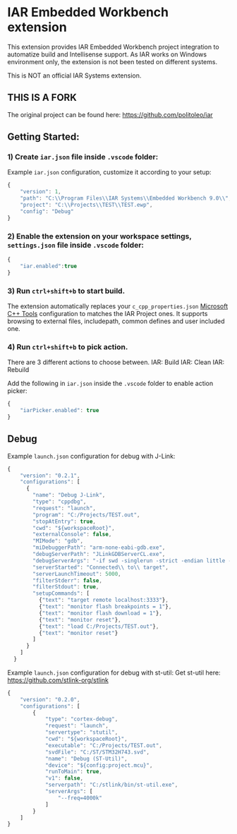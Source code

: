 # IAR Embedded Workbench extension

This extension provides IAR Embedded Workbench project integration to automatize build and Intellisense support.
As IAR works on Windows environment only, the extension is not been tested on different systems.

This is NOT an official IAR Systems extension.

## THIS IS A FORK
The original project can be found here:
https://github.com/politoleo/iar

## Getting Started:

### 1) Create `iar.json` file inside `.vscode` folder:
Example `iar.json` configuration, customize it according to your setup:
```javascript
{
    "version": 1,
    "path": "C:\\Program Files\\IAR Systems\\Embedded Workbench 9.0\\",
    "project": "C:\\Projects\\TEST\\TEST.ewp",
    "config": "Debug"
}
```

### 2) Enable the extension on your workspace settings, `settings.json` file inside `.vscode` folder:
```javascript
{
    "iar.enabled":true
}
```

### 3) Run `ctrl+shift+b` to start build.

The extension automatically replaces your `c_cpp_properties.json` [Microsoft C++ Tools][cpptools] configuration to matches the IAR Project ones.
It supports browsing to external files, includepath, common defines and user included one.

### 4) Run `ctrl+shift+b` to pick action.

There are 3 different actions to choose between.
IAR: Build
IAR: Clean
IAR: Rebuild

Add the following in `iar.json` inside the `.vscode` folder to enable action picker:
```javascript
{
    "iarPicker.enabled": true
}
```


## Debug

Example `launch.json` configuration for debug with J-Link:

```javascript
{
    "version": "0.2.1",
    "configurations": [
      {
        "name": "Debug J-Link",
        "type": "cppdbg",
        "request": "launch",
        "program": "C:/Projects/TEST.out",
        "stopAtEntry": true,
        "cwd": "${workspaceRoot}",
        "externalConsole": false,
        "MIMode": "gdb",
        "miDebuggerPath": "arm-none-eabi-gdb.exe",
        "debugServerPath": "JLinkGDBServerCL.exe",
        "debugServerArgs": "-if swd -singlerun -strict -endian little -speed auto -port 3333 -device STM32FXXXXX -vd -strict -halt",
        "serverStarted": "Connected\\ to\\ target",
        "serverLaunchTimeout": 5000,
        "filterStderr": false,
        "filterStdout": true,
        "setupCommands": [
          {"text": "target remote localhost:3333"},
          {"text": "monitor flash breakpoints = 1"},
          {"text": "monitor flash download = 1"},
          {"text": "monitor reset"},
          {"text": "load C:/Projects/TEST.out"},
          {"text": "monitor reset"}
        ]
      }
    ]
  }
```

Example `launch.json` configuration for debug with st-util:
Get st-util here: https://github.com/stlink-org/stlink

```javascript
{
    "version": "0.2.0",
    "configurations": [
        {
            "type": "cortex-debug",
            "request": "launch",
            "servertype": "stutil",
            "cwd": "${workspaceRoot}",
            "executable": "C:/Projects/TEST.out",
            "svdFile": "C:/ST/STM32H743.svd",
            "name": "Debug (ST-Util)",
            "device": "${config:project.mcu}",
            "runToMain": true,
            "v1": false,
            "serverpath": "C:/stlink/bin/st-util.exe",
            "serverArgs": [
                "--freq=4000k"
            ]
        }
    ]
}
```
[cpptools]: https://marketplace.visualstudio.com/items?itemName=ms-vscode.cpptools
